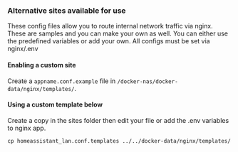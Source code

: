 ### Alternative sites available for use

These config files allow you to route internal network traffic via nginx. These are samples and you can make your own as well. You can either use the predefined variables or add your own. All configs must be set via nginx/.env

#### Enabling a custom site

Create a `appname.conf.example` file in `/docker-nas/docker-data/nginx/templates/`.

#### Using a custom template below

Create a copy in the sites folder then edit your file or add the .env variables to nginx app.

```
cp homeassistant_lan.conf.templates ../../docker-data/nginx/templates/
```

